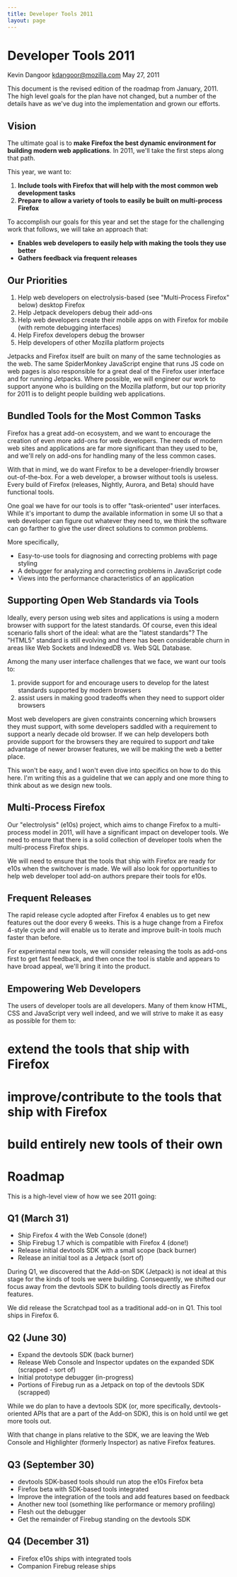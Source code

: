 ```yaml
---
title: Developer Tools 2011
layout: page
---
```


# Developer Tools 2011 #

Kevin Dangoor <kdangoor@mozilla.com>
May 27, 2011

This document is the revised edition of the roadmap from January, 2011. The high level goals for the plan have not changed, but a number of the details have as we've dug into the implementation and grown our efforts.

## Vision ##

The ultimate goal is to **make Firefox the best dynamic environment for building modern web applications**. In 2011, we'll take the first steps along that path.

This year, we want to:

1. **Include tools with Firefox that will help with the most common web development tasks**
2. **Prepare to allow a variety of tools to easily be built on multi-process Firefox**

To accomplish our goals for this year and set the stage for the challenging work that follows, we will take an approach that:

* **Enables web developers to easily help with making the tools they use better**
* **Gathers feedback via frequent releases**

## Our Priorities ##

1. Help web developers on electrolysis-based (see "Multi-Process Firefox" below) desktop Firefox
2. Help Jetpack developers debug their add-ons
3. Help web developers create their mobile apps on with Firefox for mobile (with remote debugging interfaces)
4. Help Firefox developers debug the browser
5. Help developers of other Mozilla platform projects

Jetpacks and Firefox itself are built on many of the same technologies as the web. The same SpiderMonkey JavaScript engine that runs JS code on web pages is also responsible for a great deal of the Firefox user interface and for running Jetpacks. Where possible, we will engineer our work to support anyone who is building on the Mozilla platform, but our top priority for 2011 is to delight people building web applications.

## Bundled Tools for the Most Common Tasks ##

Firefox has a great add-on ecosystem, and we want to encourage the creation of even more add-ons for web developers. The needs of modern web sites and applications are far more significant than they used to be, and we'll rely on add-ons for handling many of the less common cases.

With that in mind, we do want Firefox to be a developer-friendly browser out-of-the-box. For a web developer, a browser without tools is useless. Every build of Firefox (releases, Nightly, Aurora, and Beta) should have functional tools.

One goal we have for our tools is to offer "task-oriented" user interfaces. While it's important to dump the available information in some UI so that a web developer can figure out whatever they need to, we think the software can go farther to give the user direct solutions to common problems.

More specifically,

* Easy-to-use tools for diagnosing and correcting problems with page styling
* A debugger for analyzing and correcting problems in JavaScript code
* Views into the performance characteristics of an application

## Supporting Open Web Standards via Tools ##

Ideally, every person using web sites and applications is using a modern browser with support for the latest standards. Of course, even this ideal scenario falls short of the ideal: what are the "latest standards"? The "HTML5" standard is still evolving and there has been considerable churn in areas like Web Sockets and IndexedDB vs. Web SQL Database.

Among the many user interface challenges that we face, we want our tools to:

1. provide support for and encourage users to develop for the latest standards supported by modern browsers
2. assist users in making good tradeoffs when they need to support older browsers

Most web developers are given constraints concerning which browsers they must support, with some developers saddled with a requirement to support a nearly decade old browser. If we can help developers both provide support for the browsers they are required to support *and* take advantage of newer browser features, we will be making the web a better place.

This won't be easy, and I won't even dive into specifics on how to do this here. I'm writing this as a guideline that we can apply and one more thing to think about as we design new tools.

## Multi-Process Firefox ##

Our "electrolysis" (e10s) project, which aims to change Firefox to a multi-process model in 2011, will have a significant impact on developer tools. We need to ensure that there is a solid collection of developer tools when the multi-process Firefox ships.

We will need to ensure that the tools that ship with Firefox are ready for e10s when the switchover is made. We will also look for opportunities to help web developer tool add-on authors prepare their tools for e10s.

## Frequent Releases ##

The rapid release cycle adopted after Firefox 4 enables us to get new features out the door every 6 weeks. This is a huge change from a Firefox 4-style cycle and will enable us to iterate and improve built-in tools much faster than before.

For experimental new tools, we will consider releasing the tools as add-ons first to get fast feedback, and then once the tool is stable and appears to have broad appeal, we'll bring it into the product.

## Empowering Web Developers ##

The users of developer tools are all developers. Many of them know HTML, CSS and JavaScript very well indeed, and we will strive to make it as easy as possible for them to:

# extend the tools that ship with Firefox
# improve/contribute to the tools that ship with Firefox
# build entirely new tools of their own

# Roadmap #

This is a high-level view of how we see 2011 going:

## Q1 (March 31) ##

* Ship Firefox 4 with the Web Console (done!)
* Ship Firebug 1.7 which is compatible with Firefox 4 (done!)
* Release initial devtools SDK with a small scope (back burner)
* Release an initial tool as a Jetpack (sort of)

During Q1, we discovered that the Add-on SDK (Jetpack) is not ideal at this stage for the kinds of tools we were building. Consequently, we shifted our focus away from the devtools SDK to building tools directly as Firefox features.

We did release the Scratchpad tool as a traditional add-on in Q1. This tool ships in Firefox 6.

## Q2 (June 30) ##

* Expand the devtools SDK (back burner)
* Release Web Console and Inspector updates on the expanded SDK (scrapped - sort of)
* Initial prototype debugger (in-progress)
* Portions of Firebug run as a Jetpack on top of the devtools SDK (scrapped)

While we do plan to have a devtools SDK (or, more specifically, devtools-oriented APIs that are a part of the Add-on SDK), this is on hold until we get more tools out.

With that change in plans relative to the SDK, we are leaving the Web Console and Highlighter (formerly Inspector) as native Firefox features.

## Q3 (September 30) ##

* devtools SDK-based tools should run atop the e10s Firefox beta
* Firefox beta with SDK-based tools integrated
* Improve the integration of the tools and add features based on feedback
* Another new tool (something like performance or memory profiling)
* Flesh out the debugger
* Get the remainder of Firebug standing on the devtools SDK

## Q4 (December 31) ##

* Firefox e10s ships with integrated tools
* Companion Firebug release ships
